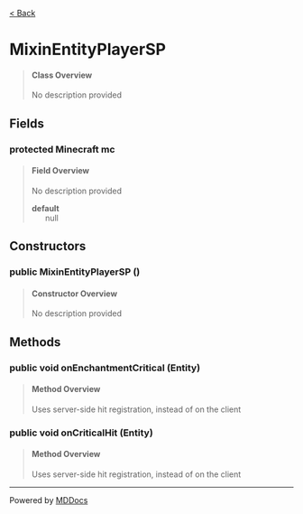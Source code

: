 [< Back](../README.md)
# MixinEntityPlayerSP #
>#### Class Overview ####
>No description provided
## Fields ##
### protected Minecraft mc ###
>#### Field Overview ####
>No description provided
>
>**default**<br />
>&nbsp;&nbsp;&nbsp;&nbsp;&nbsp;&nbsp;null
>
## Constructors ##
### public MixinEntityPlayerSP () ###
>#### Constructor Overview ####
>No description provided
>
## Methods ##
### public void onEnchantmentCritical (Entity) ###
>#### Method Overview ####
>Uses server-side hit registration, instead of on the client
>
### public void onCriticalHit (Entity) ###
>#### Method Overview ####
>Uses server-side hit registration, instead of on the client
>

---
Powered by [MDDocs](https://github.com/VRCube/MDDocs)